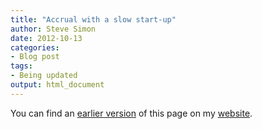 ```yaml
---
title: "Accrual with a slow start-up"
author: Steve Simon
date: 2012-10-13
categories:
- Blog post
tags:
- Being updated
output: html_document
---
```


You can find an [earlier version][sim1] of this page on my [website][sim2].

[sim1]: http://www.pmean.com/12/startup.html
[sim2]: http://www.pmean.com
